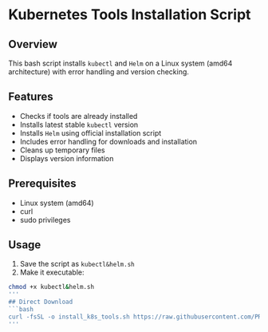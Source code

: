 # Kubernetes Tools Installation Script

## Overview
This bash script installs `kubectl` and `Helm` on a Linux system (amd64 architecture) with error handling and version checking.

## Features
- Checks if tools are already installed
- Installs latest stable `kubectl` version
- Installs `Helm` using official installation script
- Includes error handling for downloads and installation
- Cleans up temporary files
- Displays version information

## Prerequisites
- Linux system (amd64)
- curl
- sudo privileges

## Usage
1. Save the script as `kubectl&helm.sh`
2. Make it executable:
```bash
chmod +x kubectl&helm.sh
'''
## Direct Download
```bash
curl -fsSL -o install_k8s_tools.sh https://raw.githubusercontent.com/PRINCE1409/Packages/refs/heads/main/kubectl%26helm.sh
'''
